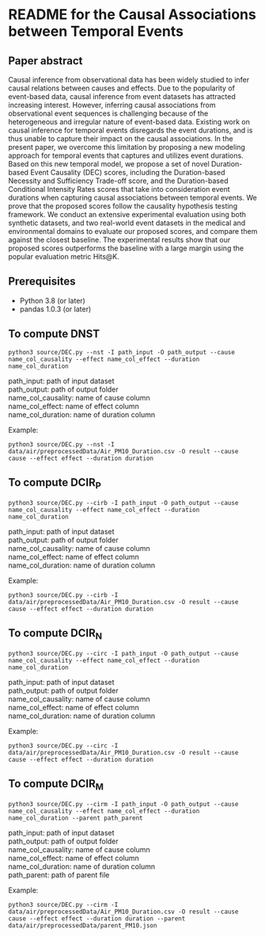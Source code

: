 # README for the Causal Associations between Temporal Events

## Paper abstract
Causal inference from observational data has been widely studied to infer causal relations between causes and effects. Due to the popularity of event-based data, causal inference from event datasets has attracted increasing interest. However, inferring causal associations from observational event sequences is challenging because of the heterogeneous and irregular nature of event-based data. Existing work on causal inference for temporal events disregards the event durations, and is thus unable to capture their impact on the causal associations. In the present paper, we overcome this limitation by proposing a new modeling approach for temporal events that captures and utilizes event durations. Based on this new temporal model, we propose a set of novel Duration-based Event Causality (DEC) scores, including the Duration-based Necessity and Sufficiency Trade-off score, and the Duration-based Conditional Intensity Rates scores that take into consideration event durations when capturing causal associations between temporal events. We prove that the proposed scores follow the causality hypothesis testing framework. We conduct an extensive experimental evaluation using both synthetic datasets, and two real-world event datasets in the medical and environmental domains to evaluate our proposed scores, and compare them against the closest baseline. The experimental results show that our proposed scores outperforms the baseline with a large margin using the popular evaluation metric Hits@K.

## Prerequisites
- Python 3.8 (or later)
- pandas 1.0.3 (or later)

## To compute DNST
```
python3 source/DEC.py --nst -I path_input -O path_output --cause name_col_causality --effect name_col_effect --duration name_col_duration
```
  
path_input: path of input dataset  
path_output: path of output folder  
name_col_causality: name of cause column  
name_col_effect: name of effect column  
name_col_duration: name of duration column  

Example:  
```
python3 source/DEC.py --nst -I data/air/preprocessedData/Air_PM10_Duration.csv -O result --cause cause --effect effect --duration duration
```

## To compute DCIR<sub>P</sub>
```
python3 source/DEC.py --cirb -I path_input -O path_output --cause name_col_causality --effect name_col_effect --duration name_col_duration
```
  
path_input: path of input dataset  
path_output: path of output folder  
name_col_causality: name of cause column  
name_col_effect: name of effect column   
name_col_duration: name of duration column  

Example:  
```
python3 source/DEC.py --cirb -I data/air/preprocessedData/Air_PM10_Duration.csv -O result --cause cause --effect effect --duration duration
```

## To compute DCIR<sub>N</sub>
```
python3 source/DEC.py --circ -I path_input -O path_output --cause name_col_causality --effect name_col_effect --duration name_col_duration
```
  
path_input: path of input dataset  
path_output: path of output folder  
name_col_causality: name of cause column  
name_col_effect: name of effect column   
name_col_duration: name of duration column  

Example:  
```
python3 source/DEC.py --circ -I data/air/preprocessedData/Air_PM10_Duration.csv -O result --cause cause --effect effect --duration duration
```

## To compute DCIR<sub>M</sub>
```
python3 source/DEC.py --cirm -I path_input -O path_output --cause name_col_causality --effect name_col_effect --duration name_col_duration --parent path_parent
```
  
path_input: path of input dataset  
path_output: path of output folder  
name_col_causality: name of cause column  
name_col_effect: name of effect column   
name_col_duration: name of duration column  
path_parent: path of parent file 

Example:  
```
python3 source/DEC.py --cirm -I data/air/preprocessedData/Air_PM10_Duration.csv -O result --cause cause --effect effect --duration duration --parent data/air/preprocessedData/parent_PM10.json
```
